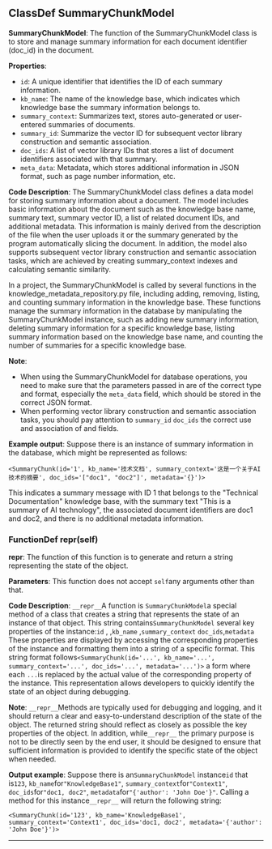 ## ClassDef SummaryChunkModel
**SummaryChunkModel**: The function of the SummaryChunkModel class is to store and manage summary information for each document identifier (doc_id) in the document. 

**Properties**:
- `id`: A unique identifier that identifies the ID of each summary information.
- `kb_name`: The name of the knowledge base, which indicates which knowledge base the summary information belongs to.
- `summary_context`: Summarizes text, stores auto-generated or user-entered summaries of documents.
- `summary_id`: Summarize the vector ID for subsequent vector library construction and semantic association.
- `doc_ids`: A list of vector library IDs that stores a list of document identifiers associated with that summary.
- `meta_data`: Metadata, which stores additional information in JSON format, such as page number information, etc.

**Code Description**:
The SummaryChunkModel class defines a data model for storing summary information about a document. The model includes basic information about the document such as the knowledge base name, summary text, summary vector ID, a list of related document IDs, and additional metadata. This information is mainly derived from the description of the file when the user uploads it or the summary generated by the program automatically slicing the document. In addition, the model also supports subsequent vector library construction and semantic association tasks, which are achieved by creating summary_context indexes and calculating semantic similarity. 

In a project, the SummaryChunkModel is called by several functions in the knowledge_metadata_repository.py file, including adding, removing, listing, and counting summary information in the knowledge base. These functions manage the summary information in the database by manipulating the SummaryChunkModel instance, such as adding new summary information, deleting summary information for a specific knowledge base, listing summary information based on the knowledge base name, and counting the number of summaries for a specific knowledge base.

**Note**:
- When using the SummaryChunkModel for database operations, you need to make sure that the parameters passed in are of the correct type and format, especially the `meta_data` field, which should be stored in the correct JSON format. 
- When performing vector library construction and semantic association tasks, you should pay attention to `summary_id` `doc_ids` the correct use and association of and fields. 

**Example output**:
Suppose there is an instance of summary information in the database, which might be represented as follows:
```
<SummaryChunk(id='1', kb_name='技术文档', summary_context='这是一个关于AI技术的摘要', doc_ids='["doc1", "doc2"]', metadata='{}')>
```
This indicates a summary message with ID 1 that belongs to the "Technical Documentation" knowledge base, with the summary text "This is a summary of AI technology", the associated document identifiers are doc1 and doc2, and there is no additional metadata information.
### FunctionDef __repr__(self)
**__repr__**: The function of this function is to generate and return a string representing the state of the object. 

**Parameters**: This function does not accept `self`any arguments other than that. 

**Code Description**: `__repr__`A function is `SummaryChunkModel`a special method of a class that creates a string that represents the state of an instance of that object. This string contains`SummaryChunkModel` several key properties of the instance:`id` , ,`kb_name` ,`summary_context` `doc_ids`,`metadata` These properties are displayed by accessing the corresponding properties of the instance and formatting them into a string of a specific format. This string format follows`<SummaryChunk(id='...', kb_name='...', summary_context='...', doc_ids='...', metadata='...')>` a form where each `...`is replaced by the actual value of the corresponding property of the instance. This representation allows developers to quickly identify the state of an object during debugging. 

**Note**: `__repr__`Methods are typically used for debugging and logging, and it should return a clear and easy-to-understand description of the state of the object. The returned string should reflect as closely as possible the key properties of the object. In addition, while`__repr__` the primary purpose is not to be directly seen by the end user, it should be designed to ensure that sufficient information is provided to identify the specific state of the object when needed. 

**Output example**: Suppose there is an`SummaryChunkModel` instance`id` that is`123`, `kb_name`for`"KnowledgeBase1"`, `summary_context`for`"Context1"`, `doc_ids`for`"doc1, doc2"`, `metadata`for`"{'author': 'John Doe'}"`. Calling a method for this instance`__repr__` will return the following string:

```
<SummaryChunk(id='123', kb_name='KnowledgeBase1', summary_context='Context1', doc_ids='doc1, doc2', metadata='{'author': 'John Doe'}')>
```
***
